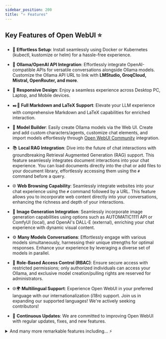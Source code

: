 ```yaml
---
sidebar_position: 200
title: "⭐ Features"
---
```


## Key Features of Open WebUI ⭐


- 🚀 **Effortless Setup**: Install seamlessly using Docker or Kubernetes (kubectl, kustomize or helm) for a hassle-free experience.

- 🤝 **Ollama/OpenAI API Integration**: Effortlessly integrate OpenAI-compatible APIs for versatile conversations alongside Ollama models. Customize the Ollama API URL to link with **LMStudio, GroqCloud, Mistral, OpenRouter, and more**.

- 📱 **Responsive Design**: Enjoy a seamless experience across Desktop PC, Laptop, and Mobile devices.

- ✒️🔢 **Full Markdown and LaTeX Support**: Elevate your LLM experience with comprehensive Markdown and LaTeX capabilities for enriched interaction.

- 🧩 **Model Builder**: Easily create Ollama models via the Web UI. Create and add custom characters/agents, customize chat elements, and import models effortlessly through [Open WebUI Community](https://openwebui.com/) integration.

- 📚 **Local RAG Integration**: Dive into the future of chat interactions with groundbreaking Retrieval Augmented Generation (RAG) support. This feature seamlessly integrates document interactions into your chat experience. You can load documents directly into the chat or add files to your document library, effortlessly accessing them using the `#` command before a query.

- 🌐 **Web Browsing Capability**: Seamlessly integrate websites into your chat experience using the `#` command followed by a URL. This feature allows you to incorporate web content directly into your conversations, enhancing the richness and depth of your interactions.

- 🎨 **Image Generation Integration**: Seamlessly incorporate image generation capabilities using options such as AUTOMATIC1111 API or ComfyUI (local), and OpenAI's DALL-E (external), enriching your chat experience with dynamic visual content.

- ⚙️ **Many Models Conversations**: Effortlessly engage with various models simultaneously, harnessing their unique strengths for optimal responses. Enhance your experience by leveraging a diverse set of models in parallel.

- 🔐 **Role-Based Access Control (RBAC)**: Ensure secure access with restricted permissions; only authorized individuals can access your Ollama, and exclusive model creation/pulling rights are reserved for administrators.

- 🌐🌍 **Multilingual Support**: Experience Open WebUI in your preferred language with our internationalization (i18n) support. Join us in expanding our supported languages! We're actively seeking contributors!

- 🌟 **Continuous Updates**: We are committed to improving Open WebUI with regular updates, fixes, and new features.

<details>
  <summary>And many more remarkable features including... ⚡️</summary>

<details>
  <summary>🌈 User Experience</summary>

- 🖥️ **Intuitive Interface**: Our chat interface takes inspiration from ChatGPT user interface, ensuring a user-friendly experience.

- ⚡ **Swift Responsiveness**: Enjoy reliably fast and responsive performance.

- 📦 **Pip Install Method (Soon/WIP)**: Install Open WebUI using pip, simplifying the installation process and making it even easier for newcomers to get started.

- 🌈 **Theme Customization**: Choose from a variety of solid, yet sleek themes to personalize your Open WebUI experience. Choose between either Light, Dark, or OLED Dark mode; or simply let your device choose for you!

- 💻 **Code Syntax Highlighting**: Enjoy enhanced code readability with our syntax highlighting feature.

- ↕️ **Bi-Directional Chat Support**: Easily switch between left-to-right and right-to-left chat directions to accommodate various language preferences.

</details>

<details>
  <summary>💬 Conversations</summary>

- 🔍 **RAG Embedding Support**: Change the RAG embedding model directly in document settings, enhancing document processing. This feature supports Ollama and OpenAI models.

- 🔄 **Multi-Modal Support**: Seamlessly engage with models that support multimodal interactions, including images (e.g., LLava).

- 🤖 **Multiple Model Support**: Seamlessly switch between different chat models for diverse interactions.

- ⚙️ **Fine-Tuned Control with Advanced Parameters**: Gain a deeper level of control by adjusting parameters such as temperature, context length, and seed, and define your system prompts to tailor the conversation to your specific preferences and needs.

- 🏷️ **Conversation Tagging**: Effortlessly categorize and locate specific chats for quick reference and streamlined data collection.

- 📜 **Prompt Preset Support**: Instantly access preset prompts using the `/` command in the chat input. Load predefined conversation starters effortlessly and expedite your interactions. Effortlessly import prompts through [Open WebUI Community](https://openwebui.com/) integration.

- ⬆️ **GGUF File Model Creation**: Effortlessly create Ollama models by uploading GGUF files directly from the Web UI. Streamlined process with options to upload from your machine or download GGUF files from Hugging Face.

- 🧠 **Experimental Memory Feature**: Manually input personal information you want LLMs to remember via Settings > Personalization > Memory.

- 📜 **Citations in RAG Feature**: Easily track the context fed to the LLM with added citations in the RAG feature.

- 📹 **Youtube RAG Pipeline**: Dedicated RAG pipeline for Youtube videos, enabling interaction with video transcriptions directly.

</details>

<details>
  <summary>💻 Model Management</summary>

- 📥🗑️ **Download/Delete Models**: Easily download or delete models directly from Open WebUI.

- 🔄 **Update All Ollama Models**: Easily update locally installed models all at once with a convenient button, streamlining model management.

</details>

<details>
  <summary>👥 Collaboration</summary>

- 🗨️ **Local Chat Sharing**: Generate and share chat links seamlessly between users, enhancing collaboration and communication.

- 👍👎 **RLHF Annotation**: Empower your messages by rating them with thumbs up and thumbs down, followed by the option to provide textual feedback, facilitating the creation of datasets for Reinforcement Learning from Human Feedback (RLHF). Utilize your messages to train or fine-tune models, all while ensuring the confidentiality of locally saved data.

</details>

<details>
  <summary>📚 History and Archive</summary>

- 🔄 **Regeneration History Access**: Easily revisit and explore your entire regeneration history.

- 📜 **Chat History**: Effortlessly access and manage your conversation history.

- 📬 **Archive Chats**: Effortlessly store away completed conversations with LLMs for future reference, maintaining a tidy and clutter-free chat interface while allowing for easy retrieval and reference.

- 📤📥 **Import/Export Chat History**: Seamlessly move your chat data in and out of the platform.

</details>

<details>
  <summary>🎙️ Accessibility</summary>

- 🗣️ **Voice Input Support**: Engage with your model through voice interactions; enjoy the convenience of talking to your model directly. Additionally, explore the option for sending voice input automatically after 3 seconds of silence for a streamlined experience.

- 👥 **'@' Model Integration**: Harness the collective intelligence of multiple models in a single chat by seamlessly switching to any acessible local or external model during conversations by using the `@` command to specify the model by name.

- 🔊 **Configurable Text-to-Speech Endpoint**: Customize your Text-to-Speech experience with configurable OpenAI endpoints.

</details>

<details>
  <summary>🐍 Code Execution</summary>

- 🐍 **Python Code Execution**: Execute Python code locally in the browser with libraries like 'requests', 'beautifulsoup4', 'numpy', 'pandas', 'seaborn', 'matplotlib', 'scikit-learn', 'scipy', 'regex'.

- 🚀 **Flexible, UI-Agnostic OpenAI-Compatible Pipelines (WIP)**: Seamlessly integrate and customize pipelines for efficient data processing and model training, ensuring ultimate flexibility and scalability.

</details>

<details>
  <summary>🔓 Integration and Security</summary>

- ✨ **Multiple OpenAI-Compatible API Support**: Seamlessly integrate and customize various OpenAI-compatible APIs, enhancing the versatility of your chat interactions.

- 🔑 **Simplified API Key Management**: Easily generate and manage secret keys to leverage Open WebUI with OpenAI libraries, streamlining integration and development.

- 🌐🔗 **External Ollama Server Connectivity**: Seamlessly link to an external Ollama server hosted on a different address by configuring the environment variable.

- 🔀 **Multiple Ollama Instance Load Balancing**: Effortlessly distribute chat requests across multiple Ollama instances for enhanced performance and reliability.

</details>

<details>
  <summary>👑 Administration</summary>

- 👑 **Super Admin Assignment**: Automatically assign the first signup as a super admin as an unchangeable role that cannot be modified by other admins.

- 🛡️ **Granular User Permissions**: Restrict user actions and access with customizable role-based permissions, ensuring that only authorized individuals can perform specific tasks.

- 👥 **Multi-User Management**: Seamlessly manage multiple users through our intuitive admin panel, streamlining user administration and simplifying user lifecycle management.

- 🔧 **Admin Panel**: Streamlined user management with options to add users directly or in bulk via CSV import, making user onboarding and management efficient.

- 🔗 **Webhook Integration**: Subscribe to new user sign-up events via webhook (compatible with Discord, Google Chat and Microsoft Teams), providing real-time notifications and automation capabilities.

- 🛡️ **Model Whitelisting**: Enhance security and access control by allowing admins to whitelist models for users with the `user` role, ensuring that only authorized models can be accessed.

- 📧 **Trusted Email Authentication**: Authenticate using a trusted email header, adding an extra layer of security and authentication to protect your Web UI.

- 🔒 **Backend Reverse Proxy Support**: Bolster security through direct communication between Open WebUI backend and Ollama. This key feature eliminates the need to expose Ollama over LAN. Requests made to the '/ollama/api' route from the Web UI are seamlessly redirected to Ollama from the backend, enhancing overall system security.

- 🔓 **Optional Authentication**: Enjoy the flexibility to disable authentication by setting WEBUI_AUTH to False, ideal for fresh installations without existing users.

</details>

</details>
